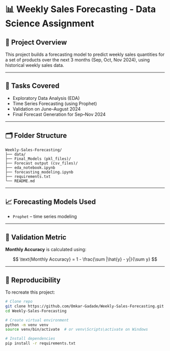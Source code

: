 # 📊 Weekly Sales Forecasting - Data Science Assignment

## 📁 Project Overview

This project builds a forecasting model to predict weekly sales quantities for a set of products over the next 3 months (Sep, Oct, Nov 2024), using historical weekly sales data.

---

## 📌 Tasks Covered

- Exploratory Data Analysis (EDA)
- Time Series Forecasting (using Prophet)
- Validation on June–August 2024
- Final Forecast Generation for Sep–Nov 2024

---

## 🗂 Folder Structure

```
Weekly-Sales-Forecasting/ 
├── data/
├── Final_Models (pkl_files)/
├── Forecast output (csv_files)/
├── eda_notebook.ipynb
├── forecasting_modeling.ipynb
├── requirements.txt
└── README.md
```



---

## 📈 Forecasting Models Used

- `Prophet` – time series modeling


---

## 🧪 Validation Metric

**Monthly Accuracy** is calculated using:

$$
\text{Monthly Accuracy} = 1 - \frac{\sum |\hat{y} - y|}{\sum y}
$$


---

## 🔁 Reproducibility

To recreate this project:

```bash
# Clone repo
git clone https://github.com/Omkar-Gadade/Weekly-Sales-Forecasting.git
cd Weekly-Sales-Forecasting

# Create virtual environment 
python -m venv venv
source venv/bin/activate  # or venv\Scripts\activate on Windows

# Install dependencies
pip install -r requirements.txt








